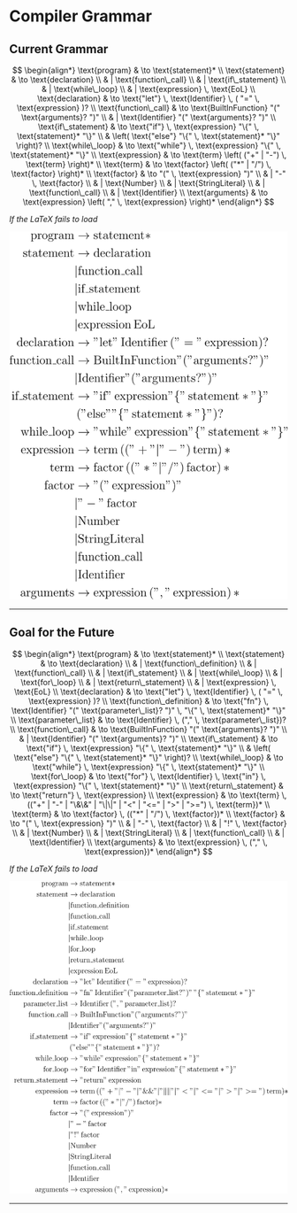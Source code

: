 
# Compiler Grammar

## Current Grammar

$$
\begin{align*}
\text{program} & \to \text{statement}* \\
\text{statement} & \to \text{declaration} \\
& | \text{function\_call} \\
& | \text{if\_statement} \\
& | \text{while\_loop} \\
& | \text{expression} \, \text{EoL} \\
\text{declaration} & \to \text{"let"} \, \text{Identifier} \, ( "=" \, \text{expression} )? \\
\text{function\_call} & \to \text{BuiltInFunction} "(" \text{arguments}? ")" \\
& | \text{Identifier} "(" \text{arguments}? ")" \\
\text{if\_statement} & \to \text{"if"} \, \text{expression} "\{" \, \text{statement}* "\}" \\
& \left( \text{"else"} "\{" \, \text{statement}* "\}" \right)? \\
\text{while\_loop} & \to \text{"while"} \, \text{expression} "\{" \, \text{statement}* "\}" \\
\text{expression} & \to \text{term} \left( ("+" | "-") \, \text{term} \right)* \\
\text{term} & \to \text{factor} \left( ("*" | "/") \, \text{factor} \right)* \\
\text{factor} & \to "(" \, \text{expression} ")" \\
& | "-" \, \text{factor} \\
& | \text{Number} \\
& | \text{StringLiteral} \\
& | \text{function\_call} \\
& | \text{Identifier} \\
\text{arguments} & \to \text{expression} \left( "," \, \text{expression} \right)*
\end{align*}
$$

*If the LaTeX fails to load*

![Current Grammer](./images/current_grammer.svg)

---

## Goal for the Future

$$
\begin{align*}
\text{program} & \to \text{statement}* \\
\text{statement} & \to \text{declaration} \\
& | \text{function\_definition} \\
& | \text{function\_call} \\
& | \text{if\_statement} \\
& | \text{while\_loop} \\
& | \text{for\_loop} \\
& | \text{return\_statement} \\
& | \text{expression} \, \text{EoL} \\
\text{declaration} & \to \text{"let"} \, \text{Identifier} \, ( "=" \, \text{expression} )? \\
\text{function\_definition} & \to \text{"fn"} \, \text{Identifier} "(" \text{parameter\_list}? ")" \, "\{" \, \text{statement}* "\}" \\
\text{parameter\_list} & \to \text{Identifier} \, ("," \, \text{parameter\_list})? \\
\text{function\_call} & \to \text{BuiltInFunction} "(" \text{arguments}? ")" \\
& | \text{Identifier} "(" \text{arguments}? ")" \\
\text{if\_statement} & \to \text{"if"} \, \text{expression} "\{" \, \text{statement}* "\}" \\
& \left( \text{"else"} "\{" \, \text{statement}* "\}" \right)? \\
\text{while\_loop} & \to \text{"while"} \, \text{expression} "\{" \, \text{statement}* "\}" \\
\text{for\_loop} & \to \text{"for"} \, \text{Identifier} \, \text{"in"} \, \text{expression} "\{" \, \text{statement}* "\}" \\
\text{return\_statement} & \to \text{"return"} \, \text{expression} \\
\text{expression} & \to \text{term} \, (("+" | "-" | "\&\&" | "\|\|" | "<" | "<=" | ">" | ">=") \, \text{term})* \\
\text{term} & \to \text{factor} \, (("*" | "/") \, \text{factor})* \\
\text{factor} & \to "(" \, \text{expression} ")" \\
& | "-" \, \text{factor} \\
& | "!" \, \text{factor} \\
& | \text{Number} \\
& | \text{StringLiteral} \\
& | \text{function\_call} \\
& | \text{Identifier} \\
\text{arguments} & \to \text{expression} \, ("," \, \text{expression})*
\end{align*}
$$

*If the LaTeX fails to load*

![Current Grammer](./images/future_grammer.svg)


---
